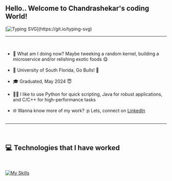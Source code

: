 

<!--
**Chndrashekar/chndrashekar** is a ✨ _special_ ✨ repository because its `README.md` (this file) appears on your GitHub profile.

Here are some ideas to get you started:

- 🔭 I’m currently working on ...
- 🌱 I’m currently learning ...
- 👯 I’m looking to collaborate on ...
- 🤔 I’m looking for help with ...
- 💬 Ask me about ...
- 📫 How to reach me: ...
- 😄 Pronouns: ...
- ⚡ Fun fact: ...
-->

## Hello.. Welcome to Chandrashekar's coding World!

[![Typing SVG](https://readme-typing-svg.demolab.com?font=Fira+Code&pause=1000&random=false&width=435&lines=+Fork+it%2C+Clone+it%2C+Code+it!)](https://git.io/typing-svg)
<!--
![Leetcode_Chandra](https://github.com/user-attachments/assets/a08a76cd-c2e4-4fc3-aa0a-2327dbce1424)
-->
<hr><br>
<ul>
    <li> 🧩️ What am I doing now? Maybe tweeking a random kernel, building a microservice and/or relishing exotic foods 😋</li><br>
    <li> 🏢 University of South Florida, Go Bulls! 🐂</li><br>
    <li> 🎓 Graduated, May 2024 😇</li><br>
    <li> 👨‍💻 I like to use Python for quick scripting, Java for robust applications, and C/C++ for high-performance tasks </b></li><br>
    <li> 🌐 Wanna know more of my work? :p Lets, connect on <a href="https://www.linkedin.com/in//">LinkedIn</a></li><br>
</ul>
<hr><br>

## 💻 Technologies that I have worked
<br>

[![My Skills](https://skillicons.dev/icons?i=c,cpp,java,go,nodejs,spring,docker,kafka,kubernetes,aws,gcp,git,vscode,html,css,js,typescript,express,nextjs,nestjs,react,vim,python,flask,django,tensorflow,pytorch,tailwind,redis,graphql,mongodb,mysql,grafana,linux,bash,unity&theme=dark)](https://github.com/Chndrashekar)
